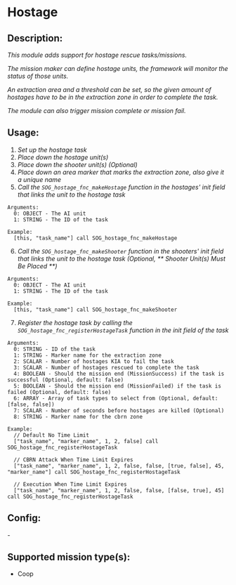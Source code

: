 # Hostage
## Description:
_This module adds support for hostage rescue tasks/missions._

_The mission maker can define hostage units, the framework will monitor the status of those units._

_An extraction area and a threshold can be set, so the given amount of hostages have to be in the extraction zone in order to complete the task._

_The module can also trigger mission complete or mission fail._

## Usage:
1. _Set up the hostage task_
2. _Place down the hostage unit(s)_
3. _Place down the shooter unit(s) (Optional)_
4. _Place down an area marker that marks the extraction zone, also give it a unique name_
5. _Call the `SOG_hostage_fnc_makeHostage` function in the hostages' init field that links the unit to the hostage task_

```
Arguments:
  0: OBJECT - The AI unit
  1: STRING - The ID of the task

Example:
  [this, "task_name"] call SOG_hostage_fnc_makeHostage
```

6. _Call the `SOG_hostage_fnc_makeShooter` function in the shooters' init field that links the unit to the hostage task (Optional, ** Shooter Unit(s) Must Be Placed **)_

```
Arguments:
  0: OBJECT - The AI unit
  1: STRING - The ID of the task

Example:
  [this, "task_name"] call SOG_hostage_fnc_makeShooter
```

7. _Register the hostage task by calling the `SOG_hostage_fnc_registerHostageTask` function in the init field of the task_

```
Arguments:
  0: STRING - ID of the task
  1: STRING - Marker name for the extraction zone
  2: SCALAR - Number of hostages KIA to fail the task
  3: SCALAR - Number of hostages rescued to complete the task
  4: BOOLEAN - Should the mission end (MissionSuccess) if the task is successful (Optional, default: false)
  5: BOOLEAN - Should the mission end (MissionFailed) if the task is failed (Optional, default: false)
  6: ARRAY - Array of task types to select from (Optional, default: [false, false])
  7: SCALAR - Number of seconds before hostages are killed (Optional)
  8: STRING - Marker name for the cbrn zone

Example:
  // Default No Time Limit
  ["task_name", "marker_name", 1, 2, false] call SOG_hostage_fnc_registerHostageTask

  // CBRN Attack When Time Limit Expires
  ["task_name", "marker_name", 1, 2, false, false, [true, false], 45, "marker_name"] call SOG_hostage_fnc_registerHostageTask

  // Execution When Time Limit Expires
  ["task_name", "marker_name", 1, 2, false, false, [false, true], 45] call SOG_hostage_fnc_registerHostageTask
```

## Config:
\-

## Supported mission type(s):
- Coop